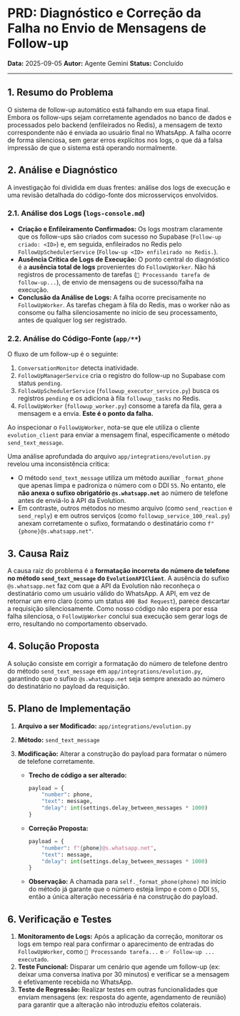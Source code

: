 # PRD: Diagnóstico e Correção da Falha no Envio de Mensagens de Follow-up

**Data:** 2025-09-05
**Autor:** Agente Gemini
**Status:** Concluído

---

## 1. Resumo do Problema

O sistema de follow-up automático está falhando em sua etapa final. Embora os follow-ups sejam corretamente agendados no banco de dados e processados pelo backend (enfileirados no Redis), a mensagem de texto correspondente não é enviada ao usuário final no WhatsApp. A falha ocorre de forma silenciosa, sem gerar erros explícitos nos logs, o que dá a falsa impressão de que o sistema está operando normalmente.

## 2. Análise e Diagnóstico

A investigação foi dividida em duas frentes: análise dos logs de execução e uma revisão detalhada do código-fonte dos microsserviços envolvidos.

### 2.1. Análise dos Logs (`logs-console.md`)

-   **Criação e Enfileiramento Confirmados:** Os logs mostram claramente que os follow-ups são criados com sucesso no Supabase (`Follow-up criado: <ID>`) e, em seguida, enfileirados no Redis pelo `FollowUpSchedulerService` (`Follow-up <ID> enfileirado no Redis.`).
-   **Ausência Crítica de Logs de Execução:** O ponto central do diagnóstico é a **ausência total de logs** provenientes do `FollowUpWorker`. Não há registros de processamento de tarefas (`🚀 Processando tarefa de follow-up...`), de envio de mensagens ou de sucesso/falha na execução.
-   **Conclusão da Análise de Logs:** A falha ocorre precisamente no `FollowUpWorker`. As tarefas chegam à fila do Redis, mas o worker não as consome ou falha silenciosamente no início de seu processamento, antes de qualquer log ser registrado.

### 2.2. Análise do Código-Fonte (`app/**`)

O fluxo de um follow-up é o seguinte:

1.  `ConversationMonitor` detecta inatividade.
2.  `FollowUpManagerService` cria o registro do follow-up no Supabase com status `pending`.
3.  `FollowUpSchedulerService` (`followup_executor_service.py`) busca os registros `pending` e os adiciona à fila `followup_tasks` no Redis.
4.  `FollowUpWorker` (`followup_worker.py`) consome a tarefa da fila, gera a mensagem e a envia. **Este é o ponto da falha.**

Ao inspecionar o `FollowUpWorker`, nota-se que ele utiliza o cliente `evolution_client` para enviar a mensagem final, especificamente o método `send_text_message`.

Uma análise aprofundada do arquivo `app/integrations/evolution.py` revelou uma inconsistência crítica:

-   O método `send_text_message` utiliza um método auxiliar `_format_phone` que apenas limpa e padroniza o número com o DDI `55`. No entanto, ele **não anexa o sufixo obrigatório `@s.whatsapp.net`** ao número de telefone antes de enviá-lo à API da Evolution.
-   Em contraste, outros métodos no mesmo arquivo (como `send_reaction` e `send_reply`) e em outros serviços (como `followup_service_100_real.py`) anexam corretamente o sufixo, formatando o destinatário como `f"{phone}@s.whatsapp.net"`.

## 3. Causa Raiz

A causa raiz do problema é a **formatação incorreta do número de telefone no método `send_text_message` do `EvolutionAPIClient`**. A ausência do sufixo `@s.whatsapp.net` faz com que a API da Evolution não reconheça o destinatário como um usuário válido do WhatsApp. A API, em vez de retornar um erro claro (como um status `400 Bad Request`), parece descartar a requisição silenciosamente. Como nosso código não espera por essa falha silenciosa, o `FollowUpWorker` conclui sua execução sem gerar logs de erro, resultando no comportamento observado.

## 4. Solução Proposta

A solução consiste em corrigir a formatação do número de telefone dentro do método `send_text_message` em `app/integrations/evolution.py`, garantindo que o sufixo `@s.whatsapp.net` seja sempre anexado ao número do destinatário no payload da requisição.

## 5. Plano de Implementação

1.  **Arquivo a ser Modificado:** `app/integrations/evolution.py`
2.  **Método:** `send_text_message`
3.  **Modificação:** Alterar a construção do payload para formatar o número de telefone corretamente.

    -   **Trecho de código a ser alterado:**
        ```python
        payload = {
            "number": phone,
            "text": message,
            "delay": int(settings.delay_between_messages * 1000)
        }
        ```
    -   **Correção Proposta:**
        ```python
        payload = {
            "number": f"{phone}@s.whatsapp.net",
            "text": message,
            "delay": int(settings.delay_between_messages * 1000)
        }
        ```
    -   **Observação:** A chamada para `self._format_phone(phone)` no início do método já garante que o número esteja limpo e com o DDI `55`, então a única alteração necessária é na construção do payload.

## 6. Verificação e Testes

1.  **Monitoramento de Logs:** Após a aplicação da correção, monitorar os logs em tempo real para confirmar o aparecimento de entradas do `FollowUpWorker`, como `🚀 Processando tarefa...` e `✅ Follow-up ... executado`.
2.  **Teste Funcional:** Disparar um cenário que agende um follow-up (ex: deixar uma conversa inativa por 30 minutos) e verificar se a mensagem é efetivamente recebida no WhatsApp.
3.  **Teste de Regressão:** Realizar testes em outras funcionalidades que enviam mensagens (ex: resposta do agente, agendamento de reunião) para garantir que a alteração não introduziu efeitos colaterais.
